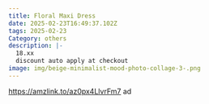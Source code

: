 ```yaml
---
title: Floral Maxi Dress
date: 2025-02-23T16:49:37.102Z
tags: 2025-02-23
Category: others
description: |-
  18.xx 
  discount auto apply at checkout 
image: img/beige-minimalist-mood-photo-collage-3-.png
---
```

https://amzlink.to/az0px4LlvrFm7  ad
